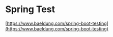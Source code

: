 # Spring Test

[https://www.baeldung.com/spring-boot-testing](https://www.baeldung.com/spring-boot-testing)

